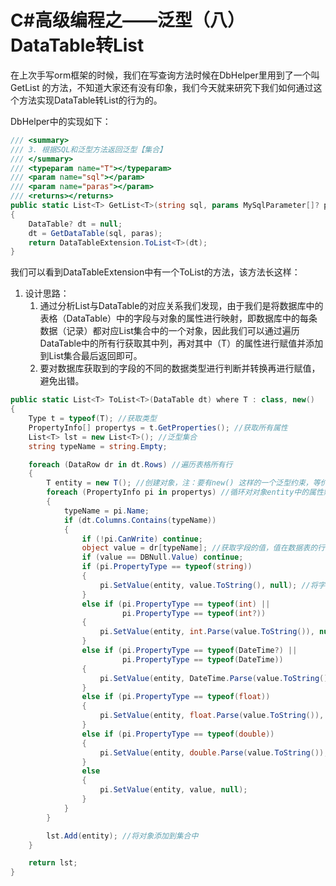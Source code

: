 # C#高级编程之——泛型（八）DataTable转List

在上次手写orm框架的时候，我们在写查询方法时候在DbHelper里用到了一个叫 GetList<T> 的方法，不知道大家还有没有印象，我们今天就来研究下我们如何通过这个方法实现DataTable转List的行为的。

DbHelper中的实现如下：

```csharp
/// <summary>
/// 3. 根据SQL和泛型方法返回泛型【集合】
/// </summary>
/// <typeparam name="T"></typeparam>
/// <param name="sql"></param>
/// <param name="paras"></param>
/// <returns></returns>
public static List<T> GetList<T>(string sql, params MySqlParameter[]? paras) where T : class, new()
{
    DataTable? dt = null;
    dt = GetDataTable(sql, paras);
    return DataTableExtension.ToList<T>(dt);
}
```

我们可以看到DataTableExtension中有一个ToList<T>的方法，该方法长这样：

1. 设计思路：
   1. 通过分析List<T>与DataTable的对应关系我们发现，由于我们是将数据库中的表格（DataTable）中的字段与对象的属性进行映射，即数据库中的每条数据（记录）都对应List集合中的一个对象，因此我们可以通过遍历DataTable中的所有行获取其中列，再对其中（T）的属性进行赋值并添加到List集合最后返回即可。
   2. 要对数据库获取到的字段的不同的数据类型进行判断并转换再进行赋值，避免出错。

```csharp
public static List<T> ToList<T>(DataTable dt) where T : class, new()
{
    Type t = typeof(T); //获取类型
    PropertyInfo[] propertys = t.GetProperties(); //获取所有属性
    List<T> lst = new List<T>(); //泛型集合
    string typeName = string.Empty;

    foreach (DataRow dr in dt.Rows) //遍历表格所有行
    {
        T entity = new T(); //创建对象，注：要有new() 这样的一个泛型约束，等价于Activator.CreateInstance<T>()
        foreach (PropertyInfo pi in propertys) //循环对对象entity中的属性赋值
        {
            typeName = pi.Name;
            if (dt.Columns.Contains(typeName))
            {
                if (!pi.CanWrite) continue;
                object value = dr[typeName]; //获取字段的值，值在数据表的行中
                if (value == DBNull.Value) continue;
                if (pi.PropertyType == typeof(string))
                {
                    pi.SetValue(entity, value.ToString(), null); //将字段赋值给属性
                }
                else if (pi.PropertyType == typeof(int) ||
                         pi.PropertyType == typeof(int?))
                {
                    pi.SetValue(entity, int.Parse(value.ToString()), null);
                }
                else if (pi.PropertyType == typeof(DateTime?) ||
                         pi.PropertyType == typeof(DateTime))
                {
                    pi.SetValue(entity, DateTime.Parse(value.ToString()), null);
                }
                else if (pi.PropertyType == typeof(float))
                {
                    pi.SetValue(entity, float.Parse(value.ToString()), null);
                }
                else if (pi.PropertyType == typeof(double))
                {
                    pi.SetValue(entity, double.Parse(value.ToString()), null);
                }
                else
                {
                    pi.SetValue(entity, value, null);
                }
            }
        }

        lst.Add(entity); //将对象添加到集合中
    }

    return lst;
}
```
